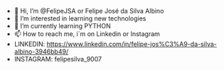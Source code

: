 - 👋 Hi, I’m @FelipeJSA or Felipe José da Silva Albino
- 👀 I’m interested in learning new technologies 
- 🌱 I’m currently learning PYTHON 
- 📫 How to reach me, i´m on Linkedin or Instagram 
- LINKEDIN: https://www.linkedin.com/in/felipe-jos%C3%A9-da-silva-albino-3946bb49/
- INSTAGRAM: felipesilva_9007
<!---
FelipeJSA/FelipeJSA is a ✨ special ✨ repository because its `README.md` (this file) appears on your GitHub profile.
You can click the Preview link to take a look at your changes.
--->

